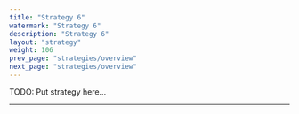 ```yaml
---
title: "Strategy 6"
watermark: "Strategy 6"
description: "Strategy 6"
layout: "strategy"
weight: 106
prev_page: "strategies/overview"
next_page: "strategies/overview"
---
```


TODO: Put strategy here...

---

